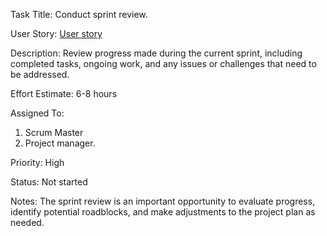 Task Title: Conduct sprint review.

User Story: [User story](https://github.com/iampreetpatel/mywebclass-agile-docs/blob/main/documentation/templates/theme/initiatives/epics/stories/story_template2.md)

Description: Review progress made during the current sprint, including completed tasks, ongoing work, and any issues or challenges that need to be addressed.

Effort Estimate: 6-8 hours

Assigned To: 
1. Scrum Master 
2. Project manager.

Priority: High

Status: Not started

Notes: The sprint review is an important opportunity to evaluate progress, identify potential roadblocks, and make adjustments to the project plan as needed.